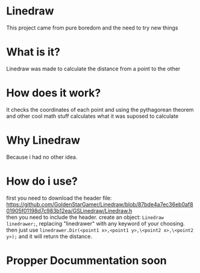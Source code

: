 # Linedraw
This project came from pure boredom and the need to try new things  
# What is it?
Linedraw was made to calculate the distance from a point to the other  
# How does it work?
It checks the coordinates of each point and using the pythagorean theorem and other cool math stuff calculates what it was suposed to calculate  
# Why Linedraw
Because i had no other idea.  
# How do i use?
first you need to download the header file: https://github.com/GoldenStarGamer/Linedraw/blob/87bde4a7ec36eb0af801905f01198d7c983b12ea/GSLinedraw/Linedraw.h  
then you need to include the header. create an object: `Linedraw linedrawer;`, replacing "linedrawer" with any keyword of your choosing.  
then just use `linedrawer.Dir(<point1 x>,<point1 y>,\<point2 x>,\<point2 y>);` and it will return the distance.
# Propper Docummentation soon
